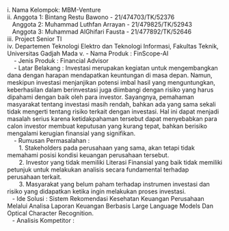 i. Nama Kelompok: MBM-Venture <br/>
ii. Anggota 1: Bintang Restu Bawono - 21/474703/TK/52376<br />
    &nbsp;&nbsp;&nbsp;Anggota 2: Muhammad Luthfan Arrayan - 21/479825/TK/52943<br />
    &nbsp;&nbsp;&nbsp;Anggota 3: Muhammad AlGhifari Fausta - 21/477892/TK/52646<br/>
iii. Project Senior TI<br/>
iv. Departemen Teknologi Elektro dan Teknologi Informasi, Fakultas Teknik, Universitas Gadjah Mada
v. - Nama Produk : FinScope-AI <br/>
    &nbsp;&nbsp;&nbsp; - Jenis Produk : Financial Advisor <br/>
    &nbsp;&nbsp;&nbsp; - Latar Belakang : Investasi merupakan kegiatan untuk mengembangkan dana dengan harapan
mendapatkan keuntungan di masa depan. Namun, meskipun investasi menjanjikan
potensi imbal hasil yang menguntungkan, keberhasilan dalam berinvestasi juga diimbangi
dengan risiko yang harus dipahami dengan baik oleh para investor.
Sayangnya, pemahaman masyarakat tentang investasi masih rendah, bahkan ada yang
sama sekali tidak mengerti tentang risiko terkait dengan investasi. Hal ini dapat menjadi
masalah serius karena ketidakpahaman tersebut dapat menyebabkan para calon investor
membuat keputusan yang kurang tepat, bahkan berisiko mengalami kerugian finansial
yang signifikan. <br/>
     &nbsp;&nbsp;&nbsp; - Rumusan Permasalahan : <br/>
&nbsp;&nbsp;&nbsp;&nbsp;&nbsp;&nbsp; 1. Stakeholders pada perusahaan yang sama, akan tetapi tidak memahami posisi
kondisi keuangan perusahaan tersebut. <br/>
&nbsp;&nbsp;&nbsp;&nbsp;&nbsp;&nbsp; 2. Investor yang tidak memiliki Literasi Finansial yang baik tidak memiliki petunjuk
untuk melakukan analisis secara fundamental terhadap perusahaan terkait. <br/>
&nbsp;&nbsp;&nbsp;&nbsp;&nbsp;&nbsp; 3. Masyarakat yang belum paham terhadap instrumen investasi dan risiko yang
didapatkan ketika ingin melakukan proses investasi. <br/>
    &nbsp;&nbsp;&nbsp;- Ide Solusi : Sistem Rekomendasi Kesehatan Keuangan Perusahaan Melalui Analisa Laporan Keuangan
Berbasis Large Language Models Dan Optical Character Recognition. <br/>
    &nbsp;&nbsp;&nbsp;- Analisis Kompetitor : <br/>
